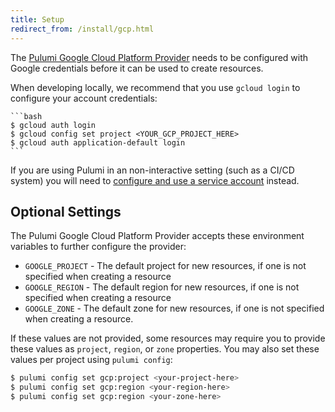 ```yaml
---
title: Setup
redirect_from: /install/gcp.html
---
```


[Pulumi Google Cloud Platform Provider]: ./

The [Pulumi Google Cloud Platform Provider] needs to be configured with Google credentials
before it can be used to create resources.

When developing locally, we recommend that you use `gcloud login` to configure your account credentials:

    ```bash
    $ gcloud auth login
    $ gcloud config set project <YOUR_GCP_PROJECT_HERE>
    $ gcloud auth application-default login
    ```

If you are using Pulumi in an non-interactive setting (such as a CI/CD system) you will need to [configure and use a service account](./service-account.html) instead.

## Optional Settings

The Pulumi Google Cloud Platform Provider accepts these environment variables
to further configure the provider:

* `GOOGLE_PROJECT` - The default project for new resources, if one is not specified
when creating a resource
* `GOOGLE_REGION` - The default region for new resources, if one is not specified
when creating a resource
* `GOOGLE_ZONE` - The default zone for new resources, if one is not specified when
creating a resource.

If these values are not provided, some resources may require you to provide these
values as `project`, `region`, or `zone` properties.  You may also set these values per project using `pulumi config`:

```bash
$ pulumi config set gcp:project <your-project-here>
$ pulumi config set gcp:region <your-region-here>
$ pulumi config set gcp:region <your-zone-here>
```
